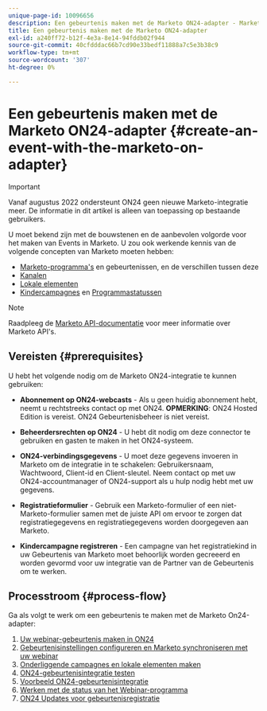 ```yaml
---
unique-page-id: 10096656
description: Een gebeurtenis maken met de Marketo ON24-adapter - Marketo Docs - Productdocumentatie
title: Een gebeurtenis maken met de Marketo ON24-adapter
exl-id: a240ff72-b12f-4e3a-8e14-94fddb02f944
source-git-commit: 40cfdddac66b7cd90e33bedf11888a7c5e3b38c9
workflow-type: tm+mt
source-wordcount: '307'
ht-degree: 0%

---
```


# Een gebeurtenis maken met de Marketo ON24-adapter {#create-an-event-with-the-marketo-on-adapter}

>[!IMPORTANT]
>
>Vanaf augustus 2022 ondersteunt ON24 geen nieuwe Marketo-integratie meer. De informatie in dit artikel is alleen van toepassing op bestaande gebruikers.

U moet bekend zijn met de bouwstenen en de aanbevolen volgorde voor het maken van Events in Marketo. U zou ook werkende kennis van de volgende concepten van Marketo moeten hebben:

* [Marketo-programma&#39;s](/help/marketo/product-docs/core-marketo-concepts/programs/creating-programs/understanding-programs.md) en gebeurtenissen, en de verschillen tussen deze
* [Kanalen](/help/marketo/product-docs/administration/tags/create-a-program-channel.md)
* [Lokale elementen](/help/marketo/product-docs/core-marketo-concepts/programs/creating-programs/understanding-local-assets-in-a-program.md)
* [Kindercampagnes](/help/marketo/product-docs/demand-generation/events/create-an-event/create-an-event-with-the-marketo-on24-adapter/configure-event-settings-and-sync-marketo-with-your-webinar.md) en [Programmastatussen](/help/marketo/product-docs/core-marketo-concepts/smart-campaigns/program-flow-actions/change-program-status.md)

>[!NOTE]
>
>Raadpleeg de [Marketo API-documentatie](https://developers.marketo.com/documentation/rest/) voor meer informatie over Marketo API&#39;s.

## Vereisten {#prerequisites}

U hebt het volgende nodig om de Marketo ON24-integratie te kunnen gebruiken:

* **Abonnement op ON24-webcasts** - Als u geen huidig abonnement hebt, neemt u rechtstreeks contact op met ON24. **OPMERKING**: ON24 Hosted Edition is vereist. ON24 Gebeurtenisbeheer is niet vereist.

* **Beheerdersrechten op ON24** - U hebt dit nodig om deze connector te gebruiken en gasten te maken in het ON24-systeem.
* **ON24-verbindingsgegevens** - U moet deze gegevens invoeren in Marketo om de integratie in te schakelen: Gebruikersnaam, Wachtwoord, Client-id en Client-sleutel. Neem contact op met uw ON24-accountmanager of ON24-support als u hulp nodig hebt met uw gegevens.
* **Registratieformulier** - Gebruik een Marketo-formulier of een niet-Marketo-formulier samen met de juiste API om ervoor te zorgen dat registratiegegevens en registratiegegevens worden doorgegeven aan Marketo.
* **Kindercampagne registreren** - Een campagne van het registratiekind in uw Gebeurtenis van Marketo moet behoorlijk worden gecreeerd en worden gevormd voor uw integratie van de Partner van de Gebeurtenis om te werken.

## Processtroom {#process-flow}

Ga als volgt te werk om een gebeurtenis te maken met de Marketo On24-adapter:

1. [Uw webinar-gebeurtenis maken in ON24](/help/marketo/product-docs/demand-generation/events/create-an-event/create-an-event-with-the-marketo-on24-adapter/create-your-webinar-event-in-on24.md)
1. [Gebeurtenisinstellingen configureren en Marketo synchroniseren met uw webinar](/help/marketo/product-docs/demand-generation/events/create-an-event/create-an-event-with-the-marketo-on24-adapter/configure-event-settings-and-sync-marketo-with-your-webinar.md)
1. [Onderliggende campagnes en lokale elementen maken](/help/marketo/product-docs/demand-generation/events/create-an-event/create-an-event-with-the-marketo-on24-adapter/create-child-campaigns-and-local-assets.md)
1. [ON24-gebeurtenisintegratie testen](/help/marketo/product-docs/demand-generation/events/create-an-event/create-an-event-with-the-marketo-on24-adapter/test-your-on24-event-integration.md)
1. [Voorbeeld ON24-gebeurtenisintegratie](/help/marketo/product-docs/demand-generation/events/create-an-event/create-an-event-with-the-marketo-on24-adapter/example-on24-event-integration.md)
1. [Werken met de status van het Webinar-programma](/help/marketo/product-docs/demand-generation/events/create-an-event/create-an-event-with-the-marketo-on24-adapter/understanding-webinar-program-statuses.md)
1. [ON24 Updates voor gebeurtenisregistratie](/help/marketo/product-docs/demand-generation/events/create-an-event/create-an-event-with-the-marketo-on24-adapter/on24-event-registration-updates.md)
